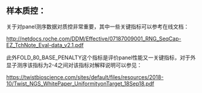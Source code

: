 ##   样本质控：
    
关于对panel测序数据对质控非常重要，其中一些关键指标可以参考在线文档：

http://netdocs.roche.com/DDM/Effective/07187009001_RNG_SeqCap-EZ_TchNote_Eval-data_v2.1.pdf

此外FOLD_80_BASE_PENALTY这个指标是评价panel性能又一关键指标，对于外显子测序该指标为2-4之间对该指标对解释说明可以参见：

https://twistbioscience.com/sites/default/files/resources/2018-10/Twist_NGS_WhitePaper_UniformityonTarget_18Sep18.pdf